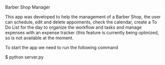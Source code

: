 Barber Shop Manager

This app was developed to help the management of a Barber Shop, the user can schedule, edit and delete appoiments, check the calendar, create a To Do List for the day to organize the workflow and tasks and manage expenses with an expense tracker (this feature is currently being optmized, so is not available at the moment. 

To start the app we need to run the following command 

$ python server.py

